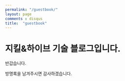```yaml
---
permalink: "/guestbook/"
layout: page
comments : disqus
title:  "guestbook"
---
```



지킬&하이브 기술 블로그입니다.
=====================


반갑습니다. 

방명록을 남겨주시면 감사하겠습니다.
